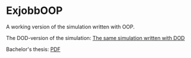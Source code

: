 # ExjobbOOP
A working version of the simulation written with OOP.


The DOD-version of the simulation: <a href="https://github.com/cw222kq/DOTSSpawnCube"> The same simulation written with DOD </a>


Bachelor's thesis: <a href="https://www.diva-portal.org/smash/get/diva2:1511171/FULLTEXT01.pdf"> PDF </a>
